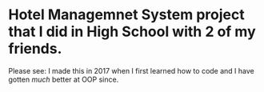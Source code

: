 # Hotel Managemnet System project that I did in High School with 2 of my friends.
Please see: I made this in 2017 when I first learned how to code and I have gotten *much* better at OOP since.
